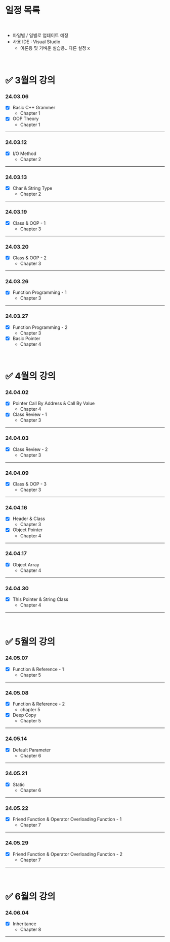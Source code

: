 # **일정 목록**

<br>

- 파일별 / 일별로 업데이트 예정
- 사용 IDE : Visual Studio
    - 이론용 및 가벼운 실습용.. 다른 설정 x

<br>

# ✅ 3월의 강의

### 24.03.06

- [x] Basic C++ Grammer
    - Chapter 1
- [x] OOP Theory
    - Chapter 1

___

### 24.03.12

- [x] I/O Method
    - Chapter 2

___

### 24.03.13

- [x] Char & String Type
    - Chapter 2

___

### 24.03.19

- [x] Class & OOP - 1
    - Chapter 3

___

### 24.03.20

- [x] Class & OOP - 2
    - Chapter 3

___

### 24.03.26

- [x] Function Programming - 1
    - Chapter 3

___

### 24.03.27

- [x] Function Programming - 2
    - Chapter 3
- [x] Basic Pointer
    - Chapter 4

<br>

# ✅ 4월의 강의

### 24.04.02

- [x] Pointer Call By Address & Call By Value
    - Chapter 4
- [x] Class Review - 1
    - Chapter 3

___

### 24.04.03

- [x] Class Review - 2
    - Chapter 3

___

### 24.04.09

- [x] Class & OOP - 3
    - Chapter 3

___

### 24.04.16

- [x] Header & Class
    - Chapter 3
- [x] Object Pointer
    - Chapter 4

___

### 24.04.17

- [x] Object Array
    - Chapter 4

___

### 24.04.30

- [x] This Pointer & String Class
    - Chapter 4

___

<br>

# ✅ 5월의 강의

### 24.05.07

- [x] Function & Reference - 1
    - Chapter 5

___

### 24.05.08

- [x] Function & Reference - 2
    - chapter 5
- [x] Deep Copy
    - Chapter 5

___

### 24.05.14

- [x] Default Parameter
    - Chapter 6

___

### 24.05.21

- [x] Static
    - Chapter 6

___

### 24.05.22

- [x] Friend Function & Operator Overloading Function - 1
    - Chapter 7

___

### 24.05.29

- [x] Friend Function & Operator Overloading Function - 2
    - Chapter 7

___

<br>

# ✅ 6월의 강의

### 24.06.04

- [x] Inheritance
    - Chapter 8

___
